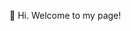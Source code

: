 👋 Hi. Welcome to my page!

<!---
tennets/tennets is a ✨ special ✨ repository because its `README.md` (this file) appears on your GitHub profile.
You can click the Preview link to take a look at your changes.
--->
